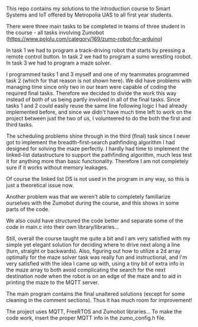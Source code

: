 This repo contains my solutions to the introduction course to Smart Systems and IoT offered by Metropolia UAS to all first year students.

There were three main tasks to be completed in teams of three student in the course - all tasks involving Zumobot
    (https://www.pololu.com/category/169/zumo-robot-for-arduino)

In task 1 we had to program a track-driving robot that starts by pressing a remote control button.
In task 2 we had to program a sumo wrestling roobot.
In task 3 we had to program a maze solver.

I programmed tasks 1 and 3 myself and one of my teammates programmed task 2 (which for that reason is not shown here). We did have problems with managing time since only two in our team were capable of coding the required final tasks. Therefore we decided to divide the work this way instead of both of us being partly involved in all of the final tasks. Since tasks 1 and 2 could easily reuse the same line following logic I had already implemented before, and since we didn't have much time left to work on the project between just the two of us, I volunteered to do the both the first and third tasks.

The scheduling problems shine through in the third (final) task since I never got to implement the breadth-first-search pathfinding algorithm I had designed for solving the maze perfectly. I hardly had time to implement the linked-list datastructure to support the pathfinding algorithm, much less test it for anything more than basic functionality. Therefore I am not completely sure if it works without memory leakages.

Of course the linked list DS is not used in the program in any way, so this is just a theoretical issue now.

Another problem was that we weren't able to completely familiarize ourselves with the Zumobot during the course, and this shows in some parts of the code.

We also could have structured the code better and separate some of the code in main.c into their own library/libraries...

Still, overall the course taught me quite a bit and I am very satisfied with my simple yet elegant solution for deciding where to drive next along a line (turn, straight or backwards). Also, figuring out how to utilize a 2d array optimally for the maze solver task was really fun and instructional, and I'm very satisfied with the idea I came up with,  using a tiny bit of extra info in the maze array to both avoid complicating the search for the next destination node when the robot is on an edge of the maze and to aid in printing the maze to the MQTT server.

The main program contains the final unaltered solutions (except for some cleaning in the comment sections). Thus it has much room for improvement!

The project uses MQTT, FreeRTOS and Zumobot libraries... To make the code work, insert the proper MQTT info in the zumo_config.h file.

